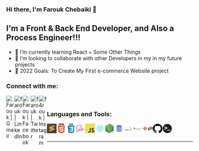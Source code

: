 ### Hi there, I'm Farouk Chebaiki 👋

## I'm a Front & Back End  Developer, and Also a Process Engineer!!!
- 🌱 I’m currently learning React + Some Other Things
- 👯 I’m looking to collaborate with other Developers in my in my future projects
- 🥅 2022 Goals: To Create My First e-commerce Website project

### Connect with me:

[<img align="left" alt="Farouk | Gmail" width="22px" src="https://cdn.jsdelivr.net/npm/simple-icons@v3/icons/gmail.svg" />][gmail]
[<img align="left" alt="farouk | LinkedIn" width="22px" src="https://cdn.jsdelivr.net/npm/simple-icons@v3/icons/linkedin.svg" />][linkedin]
[<img align="left" alt="Farouk | Facebook" width="22px" src="https://cdn.jsdelivr.net/npm/simple-icons@v3/icons/facebook.svg" />][facebook]
[<img align="left" alt="farouk | Twitter" width="22px" src="https://cdn.jsdelivr.net/npm/simple-icons@v3/icons/twitter.svg" />][twitter]
[<img align="left" alt="f4rouk | Instagram" width="22px" src="https://cdn.jsdelivr.net/npm/simple-icons@v3/icons/instagram.svg" />][instagram]

<br />

### Languages and Tools:

[<img align="left" alt="Sublime text" width="26px" src="https://raw.githubusercontent.com/github/explore/80688e429a7d4ef2fca1e82350fe8e3517d3494d/topics/sublime-text/sublime-text.png" />][sublimetext]
[<img align="left" alt="HTML5" width="26px" src="https://raw.githubusercontent.com/github/explore/80688e429a7d4ef2fca1e82350fe8e3517d3494d/topics/html/html.png" />][linkedin]
[<img align="left" alt="CSS3" width="26px" src="https://raw.githubusercontent.com/github/explore/80688e429a7d4ef2fca1e82350fe8e3517d3494d/topics/css/css.png" />][linkedin]
[<img align="left" alt="Sass" width="26px" src="https://raw.githubusercontent.com/github/explore/80688e429a7d4ef2fca1e82350fe8e3517d3494d/topics/sass/sass.png" />][w3schools]
[<img align="left" alt="JavaScript" width="26px" src="https://raw.githubusercontent.com/github/explore/80688e429a7d4ef2fca1e82350fe8e3517d3494d/topics/javascript/javascript.png" />][linkedin]
[<img align="left" alt="React" width="26px" src="https://raw.githubusercontent.com/github/explore/80688e429a7d4ef2fca1e82350fe8e3517d3494d/topics/react/react.png" />][linkedin]
[<img align="left" alt="Node.js" width="26px" src="https://raw.githubusercontent.com/github/explore/80688e429a7d4ef2fca1e82350fe8e3517d3494d/topics/nodejs/nodejs.png" />][linkedin]
[<img align="left" alt="SQL" width="26px" src="https://raw.githubusercontent.com/github/explore/80688e429a7d4ef2fca1e82350fe8e3517d3494d/topics/sql/sql.png" />][linkedin]
[<img align="left" alt="MySQL" width="26px" src="https://raw.githubusercontent.com/github/explore/80688e429a7d4ef2fca1e82350fe8e3517d3494d/topics/mysql/mysql.png" />][linkedin]
[<img align="left" alt="MongoDB" width="26px" src="https://raw.githubusercontent.com/github/explore/80688e429a7d4ef2fca1e82350fe8e3517d3494d/topics/mongodb/mongodb.png" />][linkedin]
[<img align="left" alt="Git" width="26px" src="https://raw.githubusercontent.com/github/explore/80688e429a7d4ef2fca1e82350fe8e3517d3494d/topics/git/git.png" />][linkedin]
[<img align="left" alt="GitHub" width="26px" src="https://raw.githubusercontent.com/github/explore/78df643247d429f6cc873026c0622819ad797942/topics/github/github.png" />][linkedin]
[<img align="left" alt="terminal" width="26px" src="https://raw.githubusercontent.com/github/explore/80688e429a7d4ef2fca1e82350fe8e3517d3494d/topics/terminal/terminal.png" />][linkedin]

<br />
<br />

---
[facebook]: https://facebook.com/farouk7484
[gmail]: mailto:farouk.chebaiki@gmail.com
[twitter]: https://twitter.com/farouk7484
[instagram]: https://instagram.com/f4r0uk
[linkedin]: https://linkedin.com/in/farouk7
[w3schools]: w3schools.com
[sublimetext]: https://www.sublimetext.com


